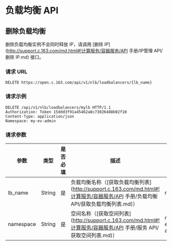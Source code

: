 # 负载均衡 API

## 删除负载均衡

删除负载均衡实例不会同时释放 IP，请调用 [删除 IP](http://support.c.163.com/md.html#!计算服务/容器服务/API 手册/IP管理 API/删除 IP.md) 接口。

### 请求 URL

`DELETE https://open.c.163.com/api/v1/nlb/loadbalancers/{lb_name}`


### 请求示例

```http
DELETE /api/v1/nlb/loadbalancers/mylb HTTP/1.1
Authorization: Token 15ddd3f91a45462a8c73026488b02f10
Content-Type: application/json
Namespace: my-ev-admin
```

### 请求参数

|    参数   |  类型  | 是否必填 |                       描述                       |   示例值    |
| --------- | ------ | -------- | ------------------------------------------------ | ----------- |
| lb_name   | String | 是       | 负载均衡名称（[获取负载均衡列表](http://support.c.163.com/md.html#!计算服务/容器服务/API 手册/负载均衡 API/获取负载均衡列表.md)） | mylb        |
| namespace | String | 是       | 空间名称（[获取空间列表](http://support.c.163.com/md.html#!计算服务/容器服务/API 手册/服务 API/获取空间列表.md)）         | my-ev-admin |

